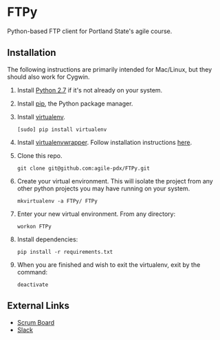 # FTPy
Python-based FTP client for Portland State's agile course.

## Installation
The following instructions are primarily intended for Mac/Linux, but they should also work for Cygwin.

1. Install [Python 2.7](https://www.python.org/downloads/) if it's not already on your system.

2. Install [pip](https://pip.pypa.io/en/latest/installing.html), the Python package manager.

3. Install [virtualenv](https://virtualenv.pypa.io/en/latest/).

	```[sudo] pip install virtualenv```

4. Install [virtualenvwrapper](http://virtualenvwrapper.readthedocs.org/en/latest/index.html). Follow installation instructions [here](http://virtualenvwrapper.readthedocs.org/en/latest/install.html).

5. Clone this repo.

	```git clone git@github.com:agile-pdx/FTPy.git```

6. Create your virtual environment. This will isolate the project from any other python projects you may have running on your system.

	```mkvirtualenv -a FTPy/ FTPy```

7. Enter your new virtual environment. From any directory:

	```workon FTPy```

8. Install dependencies:

	```pip install -r requirements.txt```

9. When you are finished and wish to exit the virtualenv, exit by the command:

    ```deactivate```


## External Links

* [Scrum Board](https://trello.com/cs410agile)
* [Slack](https://agile-pdx.slack.com/messages)
